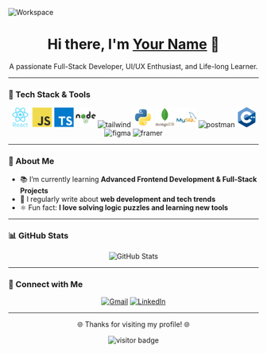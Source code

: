 ![Workspace](https://github.com/user-attachments/assets/b17a95ab-e90c-42e8-8462-91ab5ed4d2b2)

<!-- Minimalist GitHub Profile README -->

<h1 align="center">Hi there, I'm <a href="https://github.com/yourusername" target="_blank">Your Name</a> 👋</h1>

<p align="center">A passionate Full-Stack Developer, UI/UX Enthusiast, and Life-long Learner.</p>

---

### 🔧 Tech Stack & Tools

<p align="center">
  <img src="https://raw.githubusercontent.com/devicons/devicon/master/icons/react/react-original-wordmark.svg" alt="react" width="40" height="40"/>
  <img src="https://raw.githubusercontent.com/devicons/devicon/master/icons/javascript/javascript-original.svg" alt="javascript" width="40" height="40"/>
  <img src="https://raw.githubusercontent.com/devicons/devicon/master/icons/typescript/typescript-original.svg" alt="typescript" width="40" height="40"/>
  <img src="https://raw.githubusercontent.com/devicons/devicon/master/icons/nodejs/nodejs-original-wordmark.svg" alt="nodejs" width="40" height="40"/>
  <img src="https://www.vectorlogo.zone/logos/tailwindcss/tailwindcss-icon.svg" alt="tailwind" width="40" height="40"/>
  <img src="https://raw.githubusercontent.com/devicons/devicon/master/icons/python/python-original.svg" alt="python" width="40" height="40"/>
  <img src="https://raw.githubusercontent.com/devicons/devicon/master/icons/mongodb/mongodb-original-wordmark.svg" alt="mongodb" width="40" height="40"/>
  <img src="https://raw.githubusercontent.com/devicons/devicon/master/icons/mysql/mysql-original-wordmark.svg" alt="mysql" width="40" height="40"/>
  <img src="https://www.vectorlogo.zone/logos/getpostman/getpostman-icon.svg" alt="postman" width="40" height="40"/>
  <img src="https://raw.githubusercontent.com/devicons/devicon/master/icons/cplusplus/cplusplus-original.svg" alt="cplusplus" width="40" height="40"/>
  <img src="https://www.vectorlogo.zone/logos/figma/figma-icon.svg" alt="figma" width="40" height="40"/>
  <img src="https://www.vectorlogo.zone/logos/framer/framer-icon.svg" alt="framer" width="40" height="40"/>
</p>

---

### 🔎 About Me

- 📚 I’m currently learning **Advanced Frontend Development & Full-Stack Projects**
- 📝 I regularly write about **web development and tech trends**
- ⚛️ Fun fact: **I love solving logic puzzles and learning new tools**

---



### 📊 GitHub Stats

<p align="center">
  <img src="https://github-readme-stats.vercel.app/api?username=Pratik5252&show_icons=true&hide_border=true&theme=radical" alt="GitHub Stats" width="48%"/>
</p>

---

### 📧 Connect with Me

<p align="center">
  <a href="mailto:your.email@example.com"><img src="https://img.shields.io/badge/Email-D14836?style=for-the-badge&logo=gmail&logoColor=white" alt="Gmail"></a>
  <a href="https://www.linkedin.com/in/yourusername/" target="_blank"><img src="https://img.shields.io/badge/LinkedIn-0077B5?style=for-the-badge&logo=linkedin&logoColor=white" alt="LinkedIn"></a>
</p>

---

<p align="center">
  🌐 Thanks for visiting my profile! 🌐
</p>

<p align="center">
  <img src="https://visitor-badge.glitch.me/badge?page_id=yourusername.yourusername" alt="visitor badge" />
</p>
